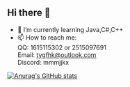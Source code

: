 ## Hi there 👋

- 🌱 I’m currently learning Java,C#,C++  
- 📫 How to reach me:   
QQ: 1615115302 or 2515097691   
Email: tygfhk@outlook.com  
Discord: mmmjjkx  

[![Anurag's GitHub stats](https://github-readme-stats.vercel.app/api?username=lijinhong11)](https://github.com/anuraghazra/github-readme-stats)

